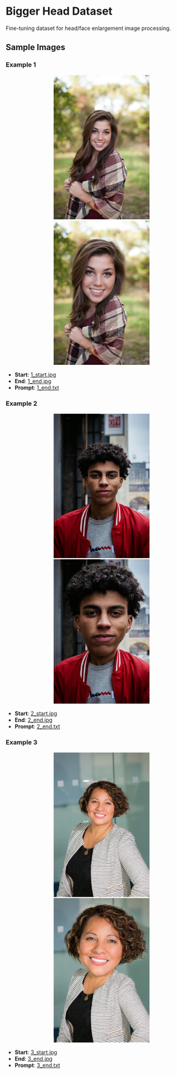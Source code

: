 # Bigger Head Dataset

Fine-tuning dataset for head/face enlargement image processing.

## Sample Images

### Example 1
<p align="center">
  <img src="1_start.jpg" width="50%">
  <img src="1_end.jpg" width="50%">
</p>

- **Start**: [1_start.jpg](./1_start.jpg)
- **End**: [1_end.jpg](./1_end.jpg) 
- **Prompt**: [1_end.txt](./1_end.txt)

### Example 2
<p align="center">
  <img src="2_start.jpg" width="50%">
  <img src="2_end.jpg" width="50%">
</p>

- **Start**: [2_start.jpg](./2_start.jpg)
- **End**: [2_end.jpg](./2_end.jpg)
- **Prompt**: [2_end.txt](./2_end.txt)

### Example 3
<p align="center">
  <img src="3_start.jpg" width="50%">
  <img src="3_end.jpg" width="50%">
</p>

- **Start**: [3_start.jpg](./3_start.jpg)
- **End**: [3_end.jpg](./3_end.jpg)
- **Prompt**: [3_end.txt](./3_end.txt)